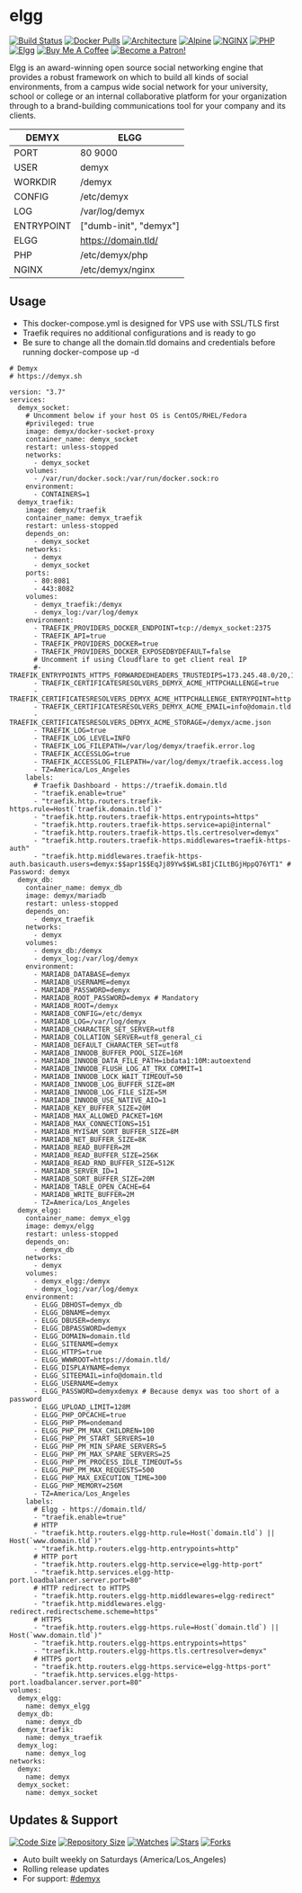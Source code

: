 # elgg
[![Build Status](https://img.shields.io/travis/demyxco/elgg?style=flat)](https://travis-ci.org/demyxco/elgg)
[![Docker Pulls](https://img.shields.io/docker/pulls/demyx/elgg?style=flat&color=blue)](https://hub.docker.com/r/demyx/elgg)
[![Architecture](https://img.shields.io/badge/linux-amd64-important?style=flat&color=blue)](https://hub.docker.com/r/demyx/elgg)
[![Alpine](https://img.shields.io/badge/alpine-3.11.6-informational?style=flat&color=blue)](https://hub.docker.com/r/demyx/elgg)
[![NGINX](https://img.shields.io/badge/nginx-1.19.0-informational?style=flat&color=blue)](https://hub.docker.com/r/demyx/elgg)
[![PHP](https://img.shields.io/badge/php-7.3.18-informational?style=flat&color=blue)](https://hub.docker.com/r/demyx/elgg)
[![Elgg](https://img.shields.io/badge/elgg-3.3.6-informational?style=flat&color=blue)](https://hub.docker.com/r/demyx/elgg)
[![Buy Me A Coffee](https://img.shields.io/badge/buy_me_coffee-$5-informational?style=flat&color=blue)](https://www.buymeacoffee.com/VXqkQK5tb)
[![Become a Patron!](https://img.shields.io/badge/become%20a%20patron-$5-informational?style=flat&color=blue)](https://www.patreon.com/bePatron?u=23406156)

Elgg is an award-winning open source social networking engine that provides a robust framework on which to build all kinds of social environments, from a campus wide social network for your university, school or college or an internal collaborative platform for your organization through to a brand-building communications tool for your company and its clients. 

DEMYX | ELGG
--- | ---
PORT | 80 9000
USER | demyx
WORKDIR | /demyx
CONFIG | /etc/demyx
LOG | /var/log/demyx
ENTRYPOINT | ["dumb-init", "demyx"]
ELGG | https://domain.tld/
PHP | /etc/demyx/php
NGINX | /etc/demyx/nginx

## Usage
- This docker-compose.yml is designed for VPS use with SSL/TLS first
- Traefik requires no additional configurations and is ready to go
- Be sure to change all the domain.tld domains and credentials before running docker-compose up -d

```
# Demyx
# https://demyx.sh

version: "3.7"
services:
  demyx_socket:
    # Uncomment below if your host OS is CentOS/RHEL/Fedora
    #privileged: true
    image: demyx/docker-socket-proxy
    container_name: demyx_socket
    restart: unless-stopped
    networks:
      - demyx_socket
    volumes:
      - /var/run/docker.sock:/var/run/docker.sock:ro
    environment:
      - CONTAINERS=1
  demyx_traefik:
    image: demyx/traefik
    container_name: demyx_traefik
    restart: unless-stopped
    depends_on: 
      - demyx_socket
    networks:
      - demyx
      - demyx_socket
    ports:
      - 80:8081
      - 443:8082
    volumes:
      - demyx_traefik:/demyx
      - demyx_log:/var/log/demyx
    environment:
      - TRAEFIK_PROVIDERS_DOCKER_ENDPOINT=tcp://demyx_socket:2375
      - TRAEFIK_API=true
      - TRAEFIK_PROVIDERS_DOCKER=true
      - TRAEFIK_PROVIDERS_DOCKER_EXPOSEDBYDEFAULT=false
      # Uncomment if using Cloudflare to get client real IP
      #- TRAEFIK_ENTRYPOINTS_HTTPS_FORWARDEDHEADERS_TRUSTEDIPS=173.245.48.0/20,103.21.244.0/22,103.22.200.0/22,103.31.4.0/22,141.101.64.0/18,108.162.192.0/18,190.93.240.0/20,188.114.96.0/20,197.234.240.0/22,198.41.128.0/17,162.158.0.0/15,104.16.0.0/12,172.64.0.0/13,131.0.72.0/22
      - TRAEFIK_CERTIFICATESRESOLVERS_DEMYX_ACME_HTTPCHALLENGE=true
      - TRAEFIK_CERTIFICATESRESOLVERS_DEMYX_ACME_HTTPCHALLENGE_ENTRYPOINT=http
      - TRAEFIK_CERTIFICATESRESOLVERS_DEMYX_ACME_EMAIL=info@domain.tld
      - TRAEFIK_CERTIFICATESRESOLVERS_DEMYX_ACME_STORAGE=/demyx/acme.json
      - TRAEFIK_LOG=true
      - TRAEFIK_LOG_LEVEL=INFO
      - TRAEFIK_LOG_FILEPATH=/var/log/demyx/traefik.error.log
      - TRAEFIK_ACCESSLOG=true
      - TRAEFIK_ACCESSLOG_FILEPATH=/var/log/demyx/traefik.access.log
      - TZ=America/Los_Angeles
    labels:
      # Traefik Dashboard - https://traefik.domain.tld
      - "traefik.enable=true"
      - "traefik.http.routers.traefik-https.rule=Host(`traefik.domain.tld`)" 
      - "traefik.http.routers.traefik-https.entrypoints=https"
      - "traefik.http.routers.traefik-https.service=api@internal"
      - "traefik.http.routers.traefik-https.tls.certresolver=demyx"
      - "traefik.http.routers.traefik-https.middlewares=traefik-https-auth"
      - "traefik.http.middlewares.traefik-https-auth.basicauth.users=demyx:$$apr1$$EqJj89Yw$$WLsBIjCILtBGjHppQ76YT1" # Password: demyx
  demyx_db:
    container_name: demyx_db
    image: demyx/mariadb
    restart: unless-stopped
    depends_on: 
      - demyx_traefik
    networks:
      - demyx
    volumes:
      - demyx_db:/demyx
      - demyx_log:/var/log/demyx
    environment:
      - MARIADB_DATABASE=demyx
      - MARIADB_USERNAME=demyx
      - MARIADB_PASSWORD=demyx
      - MARIADB_ROOT_PASSWORD=demyx # Mandatory
      - MARIADB_ROOT=/demyx
      - MARIADB_CONFIG=/etc/demyx
      - MARIADB_LOG=/var/log/demyx
      - MARIADB_CHARACTER_SET_SERVER=utf8
      - MARIADB_COLLATION_SERVER=utf8_general_ci
      - MARIADB_DEFAULT_CHARACTER_SET=utf8
      - MARIADB_INNODB_BUFFER_POOL_SIZE=16M
      - MARIADB_INNODB_DATA_FILE_PATH=ibdata1:10M:autoextend
      - MARIADB_INNODB_FLUSH_LOG_AT_TRX_COMMIT=1
      - MARIADB_INNODB_LOCK_WAIT_TIMEOUT=50
      - MARIADB_INNODB_LOG_BUFFER_SIZE=8M
      - MARIADB_INNODB_LOG_FILE_SIZE=5M
      - MARIADB_INNODB_USE_NATIVE_AIO=1
      - MARIADB_KEY_BUFFER_SIZE=20M
      - MARIADB_MAX_ALLOWED_PACKET=16M
      - MARIADB_MAX_CONNECTIONS=151
      - MARIADB_MYISAM_SORT_BUFFER_SIZE=8M
      - MARIADB_NET_BUFFER_SIZE=8K
      - MARIADB_READ_BUFFER=2M
      - MARIADB_READ_BUFFER_SIZE=256K
      - MARIADB_READ_RND_BUFFER_SIZE=512K
      - MARIADB_SERVER_ID=1
      - MARIADB_SORT_BUFFER_SIZE=20M
      - MARIADB_TABLE_OPEN_CACHE=64
      - MARIADB_WRITE_BUFFER=2M
      - TZ=America/Los_Angeles
  demyx_elgg:
    container_name: demyx_elgg
    image: demyx/elgg
    restart: unless-stopped
    depends_on: 
      - demyx_db
    networks:
      - demyx
    volumes:
      - demyx_elgg:/demyx
      - demyx_log:/var/log/demyx
    environment:
      - ELGG_DBHOST=demyx_db
      - ELGG_DBNAME=demyx
      - ELGG_DBUSER=demyx
      - ELGG_DBPASSWORD=demyx
      - ELGG_DOMAIN=domain.tld
      - ELGG_SITENAME=demyx
      - ELGG_HTTPS=true
      - ELGG_WWWROOT=https://domain.tld/
      - ELGG_DISPLAYNAME=demyx
      - ELGG_SITEEMAIL=info@domain.tld
      - ELGG_USERNAME=demyx
      - ELGG_PASSWORD=demyxdemyx # Because demyx was too short of a password
      - ELGG_UPLOAD_LIMIT=128M
      - ELGG_PHP_OPCACHE=true
      - ELGG_PHP_PM=ondemand
      - ELGG_PHP_PM_MAX_CHILDREN=100
      - ELGG_PHP_PM_START_SERVERS=10
      - ELGG_PHP_PM_MIN_SPARE_SERVERS=5
      - ELGG_PHP_PM_MAX_SPARE_SERVERS=25
      - ELGG_PHP_PM_PROCESS_IDLE_TIMEOUT=5s
      - ELGG_PHP_PM_MAX_REQUESTS=500
      - ELGG_PHP_MAX_EXECUTION_TIME=300
      - ELGG_PHP_MEMORY=256M
      - TZ=America/Los_Angeles
    labels:
      # Elgg - https://domain.tld/
      - "traefik.enable=true"
      # HTTP
      - "traefik.http.routers.elgg-http.rule=Host(`domain.tld`) || Host(`www.domain.tld`)"
      - "traefik.http.routers.elgg-http.entrypoints=http"
      # HTTP port
      - "traefik.http.routers.elgg-http.service=elgg-http-port"
      - "traefik.http.services.elgg-http-port.loadbalancer.server.port=80"
      # HTTP redirect to HTTPS
      - "traefik.http.routers.elgg-http.middlewares=elgg-redirect"
      - "traefik.http.middlewares.elgg-redirect.redirectscheme.scheme=https"
      # HTTPS
      - "traefik.http.routers.elgg-https.rule=Host(`domain.tld`) || Host(`www.domain.tld`)"
      - "traefik.http.routers.elgg-https.entrypoints=https"
      - "traefik.http.routers.elgg-https.tls.certresolver=demyx"
      # HTTPS port
      - "traefik.http.routers.elgg-https.service=elgg-https-port"
      - "traefik.http.services.elgg-https-port.loadbalancer.server.port=80"
volumes:
  demyx_elgg:
    name: demyx_elgg
  demyx_db:
    name: demyx_db
  demyx_traefik:
    name: demyx_traefik
  demyx_log:
    name: demyx_log
networks:
  demyx:
    name: demyx
  demyx_socket:
    name: demyx_socket
```

## Updates & Support
[![Code Size](https://img.shields.io/github/languages/code-size/demyxco/elgg?style=flat&color=blue)](https://github.com/demyxco/elgg)
[![Repository Size](https://img.shields.io/github/repo-size/demyxco/elgg?style=flat&color=blue)](https://github.com/demyxco/elgg)
[![Watches](https://img.shields.io/github/watchers/demyxco/elgg?style=flat&color=blue)](https://github.com/demyxco/elgg)
[![Stars](https://img.shields.io/github/stars/demyxco/elgg?style=flat&color=blue)](https://github.com/demyxco/elgg)
[![Forks](https://img.shields.io/github/forks/demyxco/elgg?style=flat&color=blue)](https://github.com/demyxco/elgg)

* Auto built weekly on Saturdays (America/Los_Angeles)
* Rolling release updates
* For support: [#demyx](https://webchat.freenode.net/?channel=#demyx)
